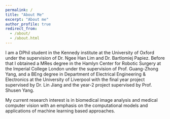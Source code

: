 ```yaml
---
permalink: /
title: "About Me"
excerpt: "About me"
author_profile: true
redirect_from: 
  - /about/
  - /about.html
---
```


<!--- “The explanation requiring the fewest assumptions is most likely to be correct.”
 --- William of Ockham -->


I am a DPhil student in the Kennedy institute at the University of Oxford under the supervision of Dr. Ngee Han Lim and Dr. Bartlomiej Papiez. Before that I obtained a MRes degree in the Hamlyn Center for Robotic Surgery at the Imperial College London under the supervision of Prof. Guang-Zhong Yang, and a BEng degree in Department of Electrical Engineering & Electronics at the University of Liverpool with the final year project supervised by Dr. Lin Jiang and the year-2 project supervised by Prof. Shusen Yang.

My current research interest is in biomedical image analysis and medical computer vision with an emphasis on the computational models and applications of machine learning based approaches.
